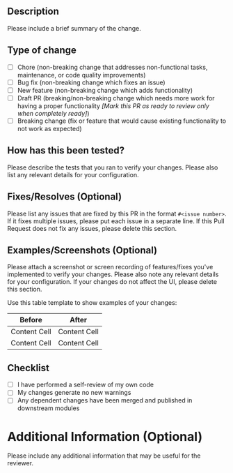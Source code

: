 ## Description

Please include a brief summary of the change.

## Type of change

- [ ] Chore (non-breaking change that addresses non-functional tasks, maintenance, or code quality improvements)
- [ ] Bug fix (non-breaking change which fixes an issue)
- [ ] New feature (non-breaking change which adds functionality)
- [ ] Draft PR (breaking/non-breaking change which needs more work for having a proper functionality _[Mark this PR as ready to review only when completely ready]_)
- [ ] Breaking change (fix or feature that would cause existing functionality to not work as expected)

## How has this been tested?

Please describe the tests that you ran to verify your changes. Please also list any relevant details for your configuration.

## Fixes/Resolves (Optional)

Please list any issues that are fixed by this PR in the format `#<issue number>`. If it fixes multiple issues, please put each issue in a separate line. If this Pull Request does not fix any issues, please delete this section.

## Examples/Screenshots (Optional)

Please attach a screenshot or screen recording of features/fixes you've implemented to verify your changes. Please also note any relevant details for your configuration. If your changes do not affect the UI, please delete this section.

Use this table template to show examples of your changes:

| Before       | After        |
| ------------ | ------------ |
| Content Cell | Content Cell |
| Content Cell | Content Cell |

## Checklist

- [ ] I have performed a self-review of my own code
- [ ] My changes generate no new warnings
- [ ] Any dependent changes have been merged and published in downstream modules

# Additional Information (Optional)

Please include any additional information that may be useful for the reviewer.
